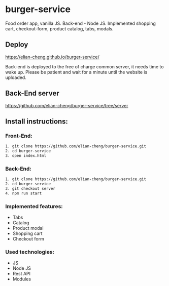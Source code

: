 # burger-service

Food order app, vanilla JS. Back-end - Node JS. Implemented shopping cart, checkout-form, product catalog, tabs, modals.

## Deploy

https://elian-cheng.github.io/burger-service/

Back-end is deployed to the free of charge common server, it needs time to wake up. Please be patient and wait for a minute until the website is uploaded.

## Back-End server

https://github.com/elian-cheng/burger-service/tree/server

## Install instructions:

### Front-End:

```bash
1. git clone https://github.com/elian-cheng/burger-service.git
2. cd burger-service
3. open index.html
```

### Back-End:

```bash
1. git clone https://github.com/elian-cheng/burger-service.git
2. cd burger-service
3. git checkout server
4. npm run start
```

### Implemented features:

- Tabs
- Catalog
- Product modal
- Shopping cart
- Checkout form

### Used technologies:

- JS
- Node JS
- Rest API
- Modules

